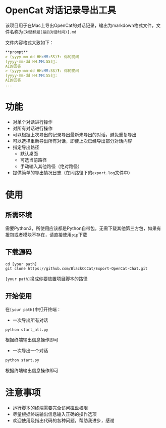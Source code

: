 # OpenCat 对话记录导出工具

该项目用于在Mac上导出OpenCat的对话记录，输出为markdown格式文件，文件名称为`[对话标题(最后对话时间)].md`

文件内容格式大致如下：
```markdown
**prompt**
> (yyyy-mm-dd HH:MM:SS)❓: 你的提问
(yyyy-mm-dd HH:MM:SS)🤖:
AI的回答
> (yyyy-mm-dd HH:MM:SS)❓: 你的提问
(yyyy-mm-dd HH:MM:SS)🤖:
AI的回答
...
```

# 功能
- 对单个对话进行操作
- 对所有对话进行操作
- 可以根据上次导出的记录导出最新未导出的对话，避免重复导出
- 可以选择重新导出所有对话，即使上次已经导出部分对话内容
- 指定导出路径
    - 默认桌面
    - 可选当前路径
    - 手动输入其他路径（绝对路径）
- 提供简单的导出情况日志（在同路径下的`export.log`文件中）

# 使用
## 所需环境

需要Python3，所使用应该都是Python自带包，无需下载其他第三方包，如果有报包或者模块不存在，请直接使用`pip`下载

## 下载源码

```shell
cd [your path]
git clone https://github.com/BlackCCCat/Export-OpenCat-Chat.git
```
`[your path]`换成你要放置项目脚本的路径
## 开始使用
在`[your path]`中打开终端：
- 一次导出所有对话
```Python
python start_all.py
```
根据终端输出信息操作即可

- 一次导出一个对话

```Python
python start.py
```
根据终端输出信息操作即可

# 注意事项
- 运行脚本的终端需要完全访问磁盘权限
- 尽量根据终端输出信息输入正确的操作选项
- 欢迎使用及指出代码的各种问题，帮助我进步，感谢